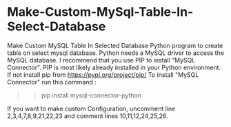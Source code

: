 # Make-Custom-MySql-Table-In-Select-Database
Make Custom MySQL Table In Selected Database
Python program to create table on select mysql database. Python needs a MySQL driver to access the MySQL database. I recommend that you use PIP to install "MySQL Connector". PIP is most likely already installed in your Python environment. If not install pip from https://pypi.org/project/pip/ To install "MySQL Connector" run this command :
>> pip install mysql-connector-python
>> 
If you want to make custom Configuration, uncomment line 2,3,4,7,8,9,21,22,23 and comment lines 10,11,12,24,25,26.
